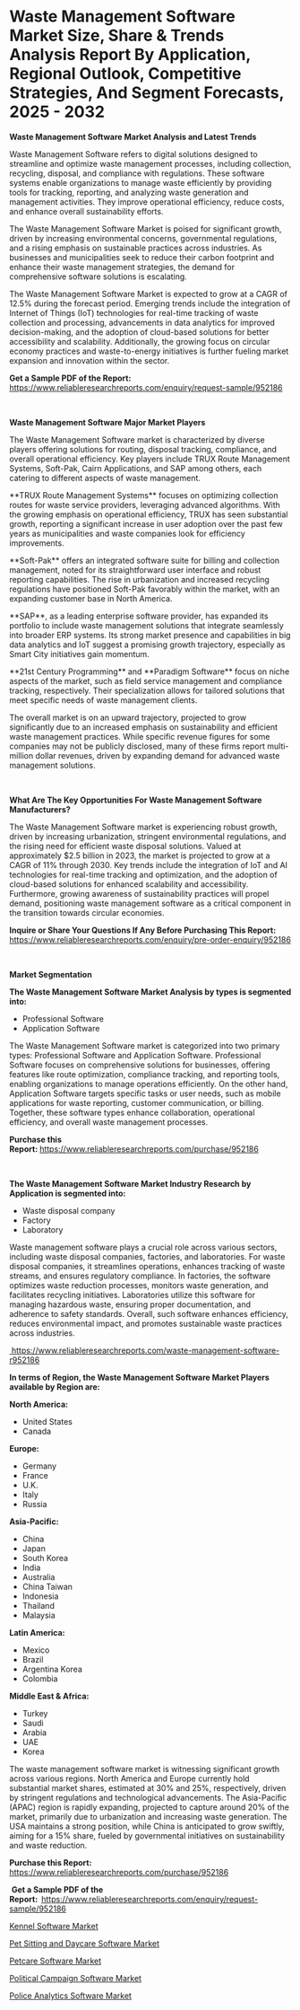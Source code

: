 <p><h1>Waste Management Software Market Size, Share & Trends Analysis Report By Application, Regional Outlook, Competitive Strategies, And Segment Forecasts, 2025 - 2032</h1></p><p><strong>Waste Management Software Market Analysis and Latest Trends</strong></p>
<p><p>Waste Management Software refers to digital solutions designed to streamline and optimize waste management processes, including collection, recycling, disposal, and compliance with regulations. These software systems enable organizations to manage waste efficiently by providing tools for tracking, reporting, and analyzing waste generation and management activities. They improve operational efficiency, reduce costs, and enhance overall sustainability efforts.</p><p>The Waste Management Software Market is poised for significant growth, driven by increasing environmental concerns, governmental regulations, and a rising emphasis on sustainable practices across industries. As businesses and municipalities seek to reduce their carbon footprint and enhance their waste management strategies, the demand for comprehensive software solutions is escalating.</p><p>The Waste Management Software Market is expected to grow at a CAGR of 12.5% during the forecast period. Emerging trends include the integration of Internet of Things (IoT) technologies for real-time tracking of waste collection and processing, advancements in data analytics for improved decision-making, and the adoption of cloud-based solutions for better accessibility and scalability. Additionally, the growing focus on circular economy practices and waste-to-energy initiatives is further fueling market expansion and innovation within the sector.</p></p>
<p><strong>Get a Sample PDF of the Report:&nbsp;</strong> <a href="https://www.reliableresearchreports.com/enquiry/request-sample/952186?utm_campaign=28&utm_medium=2&utm_source=Github&utm_content=ia&utm_term=06032025&utm_id=waste-management-software">https://www.reliableresearchreports.com/enquiry/request-sample/952186</a></p>
<p>&nbsp;</p>
<p><strong>Waste Management Software Major Market Players</strong></p>
<p><p>The Waste Management Software market is characterized by diverse players offering solutions for routing, disposal tracking, compliance, and overall operational efficiency. Key players include TRUX Route Management Systems, Soft-Pak, Cairn Applications, and SAP among others, each catering to different aspects of waste management.</p><p>**TRUX Route Management Systems** focuses on optimizing collection routes for waste service providers, leveraging advanced algorithms. With the growing emphasis on operational efficiency, TRUX has seen substantial growth, reporting a significant increase in user adoption over the past few years as municipalities and waste companies look for efficiency improvements.</p><p>**Soft-Pak** offers an integrated software suite for billing and collection management, noted for its straightforward user interface and robust reporting capabilities. The rise in urbanization and increased recycling regulations have positioned Soft-Pak favorably within the market, with an expanding customer base in North America.</p><p>**SAP**, as a leading enterprise software provider, has expanded its portfolio to include waste management solutions that integrate seamlessly into broader ERP systems. Its strong market presence and capabilities in big data analytics and IoT suggest a promising growth trajectory, especially as Smart City initiatives gain momentum.</p><p>**21st Century Programming** and **Paradigm Software** focus on niche aspects of the market, such as field service management and compliance tracking, respectively. Their specialization allows for tailored solutions that meet specific needs of waste management clients.</p><p>The overall market is on an upward trajectory, projected to grow significantly due to an increased emphasis on sustainability and efficient waste management practices. While specific revenue figures for some companies may not be publicly disclosed, many of these firms report multi-million dollar revenues, driven by expanding demand for advanced waste management solutions.</p></p>
<p>&nbsp;</p>
<p><strong>What Are The Key Opportunities For Waste Management Software Manufacturers?</strong></p>
<p><p>The Waste Management Software market is experiencing robust growth, driven by increasing urbanization, stringent environmental regulations, and the rising need for efficient waste disposal solutions. Valued at approximately $2.5 billion in 2023, the market is projected to grow at a CAGR of 11% through 2030. Key trends include the integration of IoT and AI technologies for real-time tracking and optimization, and the adoption of cloud-based solutions for enhanced scalability and accessibility. Furthermore, growing awareness of sustainability practices will propel demand, positioning waste management software as a critical component in the transition towards circular economies.</p></p>
<p><strong>Inquire or Share Your Questions If Any Before Purchasing This Report:</strong> <a href="https://www.reliableresearchreports.com/enquiry/pre-order-enquiry/952186?utm_campaign=28&utm_medium=2&utm_source=Github&utm_content=ia&utm_term=06032025&utm_id=waste-management-software">https://www.reliableresearchreports.com/enquiry/pre-order-enquiry/952186</a></p>
<p>&nbsp;</p>
<p><strong>Market Segmentation</strong></p>
<p><strong>The Waste Management Software Market Analysis by types is segmented into:</strong></p>
<p><ul><li>Professional Software</li><li>Application Software</li></ul></p>
<p><p>The Waste Management Software market is categorized into two primary types: Professional Software and Application Software. Professional Software focuses on comprehensive solutions for businesses, offering features like route optimization, compliance tracking, and reporting tools, enabling organizations to manage operations efficiently. On the other hand, Application Software targets specific tasks or user needs, such as mobile applications for waste reporting, customer communication, or billing. Together, these software types enhance collaboration, operational efficiency, and overall waste management processes.</p></p>
<p><strong>Purchase this Report:&nbsp;</strong><a href="https://www.reliableresearchreports.com/purchase/952186?utm_campaign=28&utm_medium=2&utm_source=Github&utm_content=ia&utm_term=06032025&utm_id=waste-management-software">https://www.reliableresearchreports.com/purchase/952186</a></p>
<p>&nbsp;</p>
<p><strong>The Waste Management Software Market Industry Research by Application is segmented into:</strong></p>
<p><ul><li>Waste disposal company</li><li>Factory</li><li>Laboratory</li></ul></p>
<p><p>Waste management software plays a crucial role across various sectors, including waste disposal companies, factories, and laboratories. For waste disposal companies, it streamlines operations, enhances tracking of waste streams, and ensures regulatory compliance. In factories, the software optimizes waste reduction processes, monitors waste generation, and facilitates recycling initiatives. Laboratories utilize this software for managing hazardous waste, ensuring proper documentation, and adherence to safety standards. Overall, such software enhances efficiency, reduces environmental impact, and promotes sustainable waste practices across industries.</p></p>
<p><a href="https://www.reliableresearchreports.com/waste-management-software-r952186?utm_campaign=28&utm_medium=2&utm_source=Github&utm_content=ia&utm_term=06032025&utm_id=waste-management-software">&nbsp;https://www.reliableresearchreports.com/waste-management-software-r952186</a></p>
<p><strong>In terms of Region, the Waste Management Software Market Players available by Region are:</strong></p>
<p>
    <p> <strong> North America: </strong>
        <ul>
            <li>United States</li>
            <li>Canada</li>
        </ul>
        </p> 
    <p> <strong> Europe: </strong>
        <ul>
            <li>Germany</li>
            <li>France</li>
            <li>U.K.</li>
            <li>Italy</li>
            <li>Russia</li>
        </ul>
        </p> 
    <p> <strong> Asia-Pacific: </strong>
        <ul>
            <li>China</li>
            <li>Japan</li>
            <li>South Korea</li>
            <li>India</li>
            <li>Australia</li>
            <li>China Taiwan</li>
            <li>Indonesia</li>
            <li>Thailand</li>
            <li>Malaysia</li>
        </ul>
        </p> 
    <p> <strong> Latin America: </strong>
        <ul>
            <li>Mexico</li>
            <li>Brazil</li>
            <li>Argentina Korea</li>
            <li>Colombia</li>
        </ul>
        </p> 
    <p> <strong> Middle East & Africa: </strong>
        <ul>
            <li>Turkey</li>
            <li>Saudi</li>
            <li>Arabia</li>
            <li>UAE</li>
            <li>Korea</li>
        </ul>
    </p>
    </p>
<p><p>The waste management software market is witnessing significant growth across various regions. North America and Europe currently hold substantial market shares, estimated at 30% and 25%, respectively, driven by stringent regulations and technological advancements. The Asia-Pacific (APAC) region is rapidly expanding, projected to capture around 20% of the market, primarily due to urbanization and increasing waste generation. The USA maintains a strong position, while China is anticipated to grow swiftly, aiming for a 15% share, fueled by governmental initiatives on sustainability and waste reduction.</p></p>
<p><strong>Purchase this Report: </strong><a href="https://www.reliableresearchreports.com/purchase/952186?utm_campaign=28&utm_medium=2&utm_source=Github&utm_content=ia&utm_term=06032025&utm_id=waste-management-software">https://www.reliableresearchreports.com/purchase/952186</a></p>
<p>&nbsp;<strong>Get a Sample PDF of the Report:&nbsp;&nbsp;</strong><a href="https://www.reliableresearchreports.com/enquiry/request-sample/952186?utm_campaign=28&utm_medium=2&utm_source=Github&utm_content=ia&utm_term=06032025&utm_id=waste-management-software">https://www.reliableresearchreports.com/enquiry/request-sample/952186</a></p>
<p><strong></strong></p>
<p><p><a href="https://github.com/shewlisapsai/Market-Research-Report-List-1/blob/main/kennel-software-market.md?utm_campaign=28&utm_medium=2&utm_source=Github&utm_content=ia&utm_term=06032025&utm_id=waste-management-software">Kennel Software Market</a></p><p><a href="https://github.com/denbelnmer50/Market-Research-Report-List-1/blob/main/pet-sitting-and-daycare-software-market.md?utm_campaign=28&utm_medium=2&utm_source=Github&utm_content=ia&utm_term=06032025&utm_id=waste-management-software">Pet Sitting and Daycare Software Market</a></p><p><a href="https://github.com/krulicfidura/Market-Research-Report-List-1/blob/main/petcare-software-market.md?utm_campaign=28&utm_medium=2&utm_source=Github&utm_content=ia&utm_term=06032025&utm_id=waste-management-software">Petcare Software Market</a></p><p><a href="https://github.com/vassihucz/Market-Research-Report-List-1/blob/main/political-campaign-software-market.md?utm_campaign=28&utm_medium=2&utm_source=Github&utm_content=ia&utm_term=06032025&utm_id=waste-management-software">Political Campaign Software Market</a></p><p><a href="https://github.com/dibesnayee/Market-Research-Report-List-1/blob/main/police-analytics-software-market.md?utm_campaign=28&utm_medium=2&utm_source=Github&utm_content=ia&utm_term=06032025&utm_id=waste-management-software">Police Analytics Software Market</a></p></p>